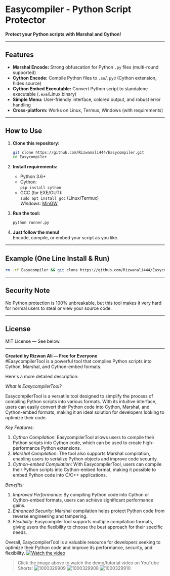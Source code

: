 # Easycompiler - Python Script Protector

**Protect your Python scripts with Marshal and Cython!**

---

## Features

- **Marshal Encode:** Strong obfuscation for Python `.py` files (multi-round supported)
- **Cython Encode:** Compile Python files to `.so`/`.pyd` (Cython extension, hides source)
- **Cython Embed Executable:** Convert Python script to standalone executable (`.exe`/Linux binary)
- **Simple Menu:** User-friendly interface, colored output, and robust error handling
- **Cross-platform:** Works on Linux, Termux, Windows (with requirements)

---

## How to Use

1. **Clone this repository:**
    ```bash
    git clone https://github.com/Rizwanali444/Easycompiler.git
    cd Easycompiler
    ```

2. **Install requirements:**
    - Python 3.6+
    - Cython:  
      `pip install cython`
    - GCC (for EXE/OUT):  
      `sudo apt install gcc`  (Linux/Termux)  
      *Windows*: [MinGW](https://cython.readthedocs.io/en/latest/src/tutorial/appendix.html#windows)

3. **Run the tool:**
    ```bash
    python runner.py
    ```

4. **Just follow the menu!**  
   Encode, compile, or embed your script as you like.

---

## Example (One Line Install & Run)

```bash
rm -rf Easycompiler && git clone https://github.com/Rizwanali444/Easycompiler.git && cd Easycompiler && chmod +x runner.py && python runner.py
```

---

## Security Note

No Python protection is 100% unbreakable, but this tool makes it very hard for normal users to steal or view your source code.

---

## License

MIT License — See below.

---

**Created by Rizwan Ali — Free for Everyone**  
#EasycompilerTool is a powerful tool that compiles Python scripts into Cython, Marshal, and Cython-embed formats.

Here's a more detailed description:

*What is EasycompilerTool?*

EasycompilerTool is a versatile tool designed to simplify the process of compiling Python scripts into various formats. With its intuitive interface, users can easily convert their Python code into Cython, Marshal, and Cython-embed formats, making it an ideal solution for developers looking to optimize their code.

*Key Features:*

1. *Cython Compilation*: EasycompilerTool allows users to compile their Python scripts into Cython code, which can be used to create high-performance Python extensions.
2. *Marshal Compilation*: The tool also supports Marshal compilation, enabling users to serialize Python objects and improve code security.
3. *Cython-embed Compilation*: With EasycompilerTool, users can compile their Python scripts into Cython-embed format, making it possible to embed Python code into C/C++ applications.

*Benefits:*

1. *Improved Performance*: By compiling Python code into Cython or Cython-embed formats, users can achieve significant performance gains.
2. *Enhanced Security*: Marshal compilation helps protect Python code from reverse engineering and tampering.
3. *Flexibility*: EasycompilerTool supports multiple compilation formats, giving users the flexibility to choose the best approach for their specific needs.

Overall, EasycompilerTool is a valuable resource for developers seeking to optimize their Python code and improve its performance, security, 
and flexibility.
[![Watch the video](https://img.youtube.com/vi/bfIGsNOh4hQ/hqdefault.jpg)](https://youtube.com/shorts/bfIGsNOh4hQ?si=1krJLjvawqEopzDd)

> Click the image above to watch the demo/tutorial video on YouTube Shorts!
![1000329909](https://github.com/user-attachments/assets/ed5d151b-209b-4780-8478-8e8bcb53c5a2)
![1000329908](https://github.com/user-attachments/assets/a2e9a4b7-fb36-4ff0-bc0b-b4d34b1f2c5a)
![1000329910](https://github.com/user-attachments/assets/3947cc61-3ec8-4964-9d72-037bdc93d9ee)

